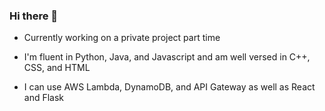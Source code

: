 ### Hi there 👋

- Currently working on a private project part time

- I'm fluent in Python, Java, and Javascript and am well versed in C++, CSS, and HTML

- I can use AWS Lambda, DynamoDB, and API Gateway as well as React and Flask
